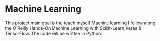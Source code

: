 # Machine Learning
This project main goal is the teach myself Machine learning
I follow along the O'Reilly Hands-On Machine Learning with Scikit-Learn,Keras & TensorFlow.
The code will be written in Python.
